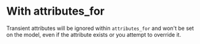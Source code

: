# With attributes_for

Transient attributes will be ignored within `attributes_for` and won't be set
on the model, even if the attribute exists or you attempt to override it.
